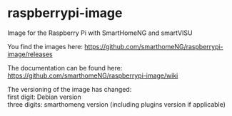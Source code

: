 # raspberrypi-image
Image for the Raspberry Pi with SmartHomeNG and smartVISU

You find the images here: https://github.com/smarthomeNG/raspberrypi-image/releases

The documentation can be found here: https://github.com/smarthomeNG/raspberrypi-image/wiki


The versioning of the image has changed:  
first digit: Debian version  
three digits: smarthomeng version (including plugins version if applicable)
